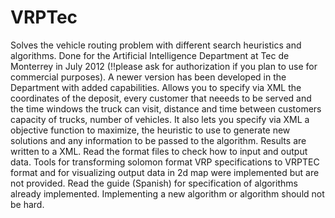VRPTec
======
Solves the vehicle routing problem with different search heuristics and algorithms. Done for the Artificial Intelligence Department at Tec de Monterrey in July 2012 (!!please ask for authorization if you plan to use for commercial purposes). A newer version has been developed in the Department with added capabilities. 
Allows you to specify via XML the coordinates of the deposit, every customer that neeeds to be served and the time windows the truck can visit, distance and time between customers capacity of trucks, number of vehicles. It also lets you specify via XML a objective function to maximize, the heuristic to use to generate new solutions and any information to be passed to the algorithm. Results are written to a XML. Read the format files to check how to input and output data.
Tools for transforming solomon format VRP specifications to VRPTEC format and for visualizing output data in 2d map were implemented but are not provided.
Read the guide (Spanish) for specification of algorithms already implemented. Implementing a new algorithm or algorithm should not be hard.
